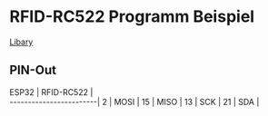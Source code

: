 # RFID-RC522 Programm Beispiel
[Libary](https://github.com/Tasm-Devil/micropython-mfrc522-esp32)


## PIN-Out
ESP32   |   RFID-RC522  |  
------------------------|
    2   |   MOSI        |
    15  |   MISO        |
    13  |   SCK         |
    21  |   SDA         |


